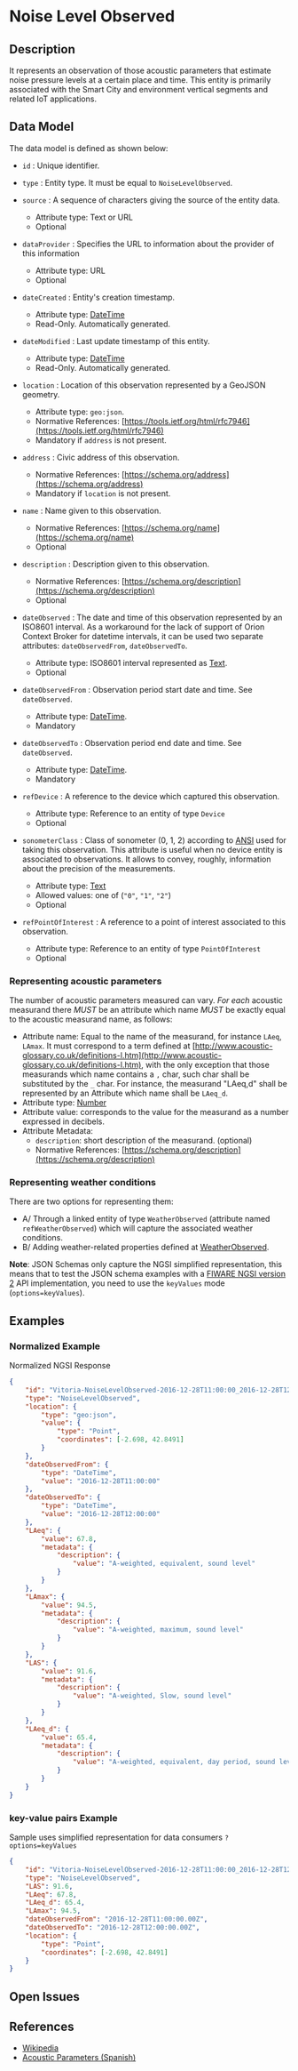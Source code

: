 # Noise Level Observed

## Description

It represents an observation of those acoustic parameters that estimate noise
pressure levels at a certain place and time. This entity is primarily associated
with the Smart City and environment vertical segments and related IoT
applications.

## Data Model

The data model is defined as shown below:

-   `id` : Unique identifier.

-   `type` : Entity type. It must be equal to `NoiseLevelObserved`.

-   `source` : A sequence of characters giving the source of the entity data.

    -   Attribute type: Text or URL
    -   Optional

-   `dataProvider` : Specifies the URL to information about the provider of this
    information

    -   Attribute type: URL
    -   Optional

-   `dateCreated` : Entity's creation timestamp.

    -   Attribute type: [DateTime](https://schema.org/DateTime)
    -   Read-Only. Automatically generated.

-   `dateModified` : Last update timestamp of this entity.

    -   Attribute type: [DateTime](https://schema.org/DateTime)
    -   Read-Only. Automatically generated.

-   `location` : Location of this observation represented by a GeoJSON geometry.

    -   Attribute type: `geo:json`.
    -   Normative References:
        [https://tools.ietf.org/html/rfc7946](https://tools.ietf.org/html/rfc7946)
    -   Mandatory if `address` is not present.

-   `address` : Civic address of this observation.

    -   Normative References:
        [https://schema.org/address](https://schema.org/address)
    -   Mandatory if `location` is not present.

-   `name` : Name given to this observation.

    -   Normative References: [https://schema.org/name](https://schema.org/name)
    -   Optional

-   `description` : Description given to this observation.

    -   Normative References:
        [https://schema.org/description](https://schema.org/description)
    -   Optional

-   `dateObserved` : The date and time of this observation represented by an
    ISO8601 interval. As a workaround for the lack of support of Orion Context
    Broker for datetime intervals, it can be used two separate attributes:
    `dateObservedFrom`, `dateObservedTo`.

    -   Attribute type: ISO8601 interval represented as
        [Text](https://schema.org/Text).
    -   Optional

-   `dateObservedFrom` : Observation period start date and time. See
    `dateObserved`.

    -   Attribute type: [DateTime](https://schema.org/DateTime).
    -   Mandatory

-   `dateObservedTo` : Observation period end date and time. See `dateObserved`.

    -   Attribute type: [DateTime](https://schema.org/DateTime).
    -   Mandatory

-   `refDevice` : A reference to the device which captured this observation.

    -   Attribute type: Reference to an entity of type `Device`
    -   Optional

-   `sonometerClass` : Class of sonometer (0, 1, 2) according to
    [ANSI](http://soundmetersource.com/ansi-standards.html) used for taking this
    observation. This attribute is useful when no device entity is associated to
    observations. It allows to convey, roughly, information about the precision
    of the measurements.

    -   Attribute type: [Text](https://schema.org/Text)
    -   Allowed values: one of (`"0"`, `"1"`, `"2"`)
    -   Optional

-   `refPointOfInterest` : A reference to a point of interest associated to this
    observation.
    -   Attribute type: Reference to an entity of type `PointOfInterest`
    -   Optional

### Representing acoustic parameters

The number of acoustic parameters measured can vary. _For each_ acoustic
measurand there _MUST_ be an attribute which name _MUST_ be exactly equal to the
acoustic measurand name, as follows:

-   Attribute name: Equal to the name of the measurand, for instance `LAeq`,
    `LAmax`. It must correspond to a term defined at
    [http://www.acoustic-glossary.co.uk/definitions-l.htm](http://www.acoustic-glossary.co.uk/definitions-l.htm),
    with the only exception that those measurands which name contains a `,`
    char, such char shall be substituted by the `_` char. For instance, the
    measurand "LAeq,d" shall be represented by an Attribute which name shall be
    `LAeq_d`.
-   Attribute type: [Number](https://schema.org/Number)
-   Attribute value: corresponds to the value for the measurand as a number
    expressed in decibels.
-   Attribute Metadata:
    -   `description`: short description of the measurand. (optional)
    -   Normative References:
        [https://schema.org/description](https://schema.org/description)

### Representing weather conditions

There are two options for representing them:

-   A/ Through a linked entity of type `WeatherObserved` (attribute named
    `refWeatherObserved`) which will capture the associated weather conditions.
-   B/ Adding weather-related properties defined at
    [WeatherObserved](../../../Weather/WeatherObserved/doc/spec.md).

**Note**: JSON Schemas only capture the NGSI simplified representation, this
means that to test the JSON schema examples with a
[FIWARE NGSI version 2](http://fiware.github.io/specifications/ngsiv2/stable)
API implementation, you need to use the `keyValues` mode (`options=keyValues`).

## Examples

### Normalized Example

Normalized NGSI Response

```json
{
    "id": "Vitoria-NoiseLevelObserved-2016-12-28T11:00:00_2016-12-28T12:00:00",
    "type": "NoiseLevelObserved",
    "location": {
        "type": "geo:json",
        "value": {
            "type": "Point",
            "coordinates": [-2.698, 42.8491]
        }
    },
    "dateObservedFrom": {
        "type": "DateTime",
        "value": "2016-12-28T11:00:00"
    },
    "dateObservedTo": {
        "type": "DateTime",
        "value": "2016-12-28T12:00:00"
    },
    "LAeq": {
        "value": 67.8,
        "metadata": {
            "description": {
                "value": "A-weighted, equivalent, sound level"
            }
        }
    },
    "LAmax": {
        "value": 94.5,
        "metadata": {
            "description": {
                "value": "A-weighted, maximum, sound level"
            }
        }
    },
    "LAS": {
        "value": 91.6,
        "metadata": {
            "description": {
                "value": "A-weighted, Slow, sound level"
            }
        }
    },
    "LAeq_d": {
        "value": 65.4,
        "metadata": {
            "description": {
                "value": "A-weighted, equivalent, day period, sound level"
            }
        }
    }
}
```

### key-value pairs Example

Sample uses simplified representation for data consumers `?options=keyValues`

```json
{
    "id": "Vitoria-NoiseLevelObserved-2016-12-28T11:00:00_2016-12-28T12:00:00",
    "type": "NoiseLevelObserved",
    "LAS": 91.6,
    "LAeq": 67.8,
    "LAeq_d": 65.4,
    "LAmax": 94.5,
    "dateObservedFrom": "2016-12-28T11:00:00.00Z",
    "dateObservedTo": "2016-12-28T12:00:00.00Z",
    "location": {
        "type": "Point",
        "coordinates": [-2.698, 42.8491]
    }
}
```

## Open Issues

## References

-   [Wikipedia](https://en.wikipedia.org/wiki/Sound_level_meter)
-   [Acoustic Parameters (Spanish)](http://www.dipucadiz.es/export/sites/default/galeria_de_ficheros/desarrollo_sostenible/docu_cursos_jornadas/acustica_planeamiento_urb/Indices-Acusticos.pdf)
